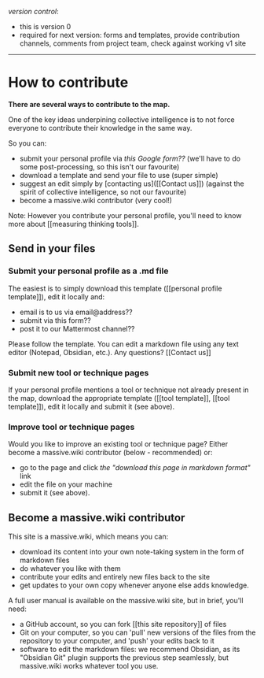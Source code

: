 *version control*: 

* this is version 0
* required for next version: forms and templates, provide contribution channels, comments from project team, check against working v1 site

---

# How to contribute
**There are several ways to contribute to the map.**

One of the key ideas underpining collective intelligence is to not force everyone to contribute their knowledge in the same way.

So you can:

* submit your personal profile via *this Google form??* (we'll have to do some post-processing, so this isn't our favourite)
* download a template and send your file to use (super simple)
* suggest an edit simply by [contacting us]([[Contact us]]) (against the spirit of collective intelligence, so not our favourite)
* become a massive.wiki contributor (very cool!)

Note: However you contribute your personal profile,  you'll need to know more about [[measuring thinking tools]].

## Send in your files
### Submit your personal profile as a .md file
The easiest is to simply download this template ([[personal profile template]]), edit it locally and:

* email is to us via email@address??
* submit via this form??
* post it to our Mattermost channel??

Please follow the template. You can edit a markdown file using any text editor (Notepad, Obsidian, etc.). Any questions? [[Contact us]]

### Submit new tool or technique pages
If your personal profile mentions a tool or technique not already present in the map, download the appropriate  template ([[tool template]], [[tool template]]), edit it locally and submit it (see above).

### Improve tool or technique pages
Would you like to improve an existing tool or technique page? Either become a massive.wiki contributor (below - recommended) or:

* go to the page and click *the "download this page in markdown format"* link
* edit the file on your machine
* submit it (see above).

## Become a massive.wiki contributor
This site is a massive.wiki, which means you can:

* download its content into your own note-taking system in the form of markdown files
* do whatever you like with them
* contribute your edits and entirely new files back to the site
* get updates to your own copy whenever anyone else adds knowledge.


A full user manual is available on the massive.wiki site, but in brief, you'll need:

* a GitHub account, so you can fork [[this site repository]] of files
* Git on your computer, so you can 'pull' new versions of the files from the repository to your computer, and 'push' your edits back to it
* software to edit the markdown files: we recommend Obsidian, as its "Obsidian Git" plugin supports the previous step seamlessly, but massive.wiki works whatever tool you use.
